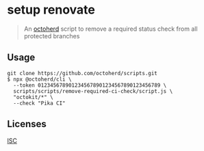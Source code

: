 # setup renovate

> An [octoherd](https://github.com/octoherd) script to remove a required status check from all protected branches

## Usage

```
git clone https://github.com/octoherd/scripts.git
$ npx @octoherd/cli \
  --token 0123456789012345678901234567890123456789 \
  scripts/scripts/remove-required-ci-check/script.js \
  "octokit/*" \
  --check "Pika CI"
```

## Licenses

[ISC](../../LICENSE.md)
